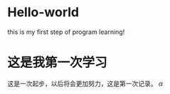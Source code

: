 # Hello-world
this is my first step of program learning!
# 这是我第一次学习
这是一次起步，以后将会更加努力，这是第一次记录。
$\alpha$
